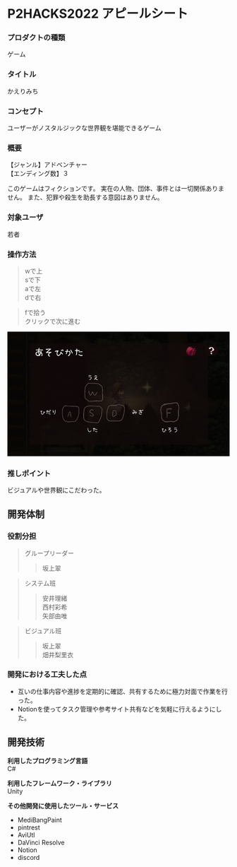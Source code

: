 # P2HACKS2022 アピールシート 
### **プロダクトの種類**  
ゲーム

### **タイトル**  
かえりみち

### **コンセプト**  
ユーザーがノスタルジックな世界観を堪能できるゲーム

### **概要**  
【ジャンル】アドベンチャー  
【エンディング数】３  

このゲームはフィクションです。
実在の人物、団体、事件とは一切関係ありません。
また、犯罪や殺生を助長する意図はありません。

### **対象ユーザ**  
若者

### **操作方法**  
>wで上  
>sで下  
>aで左  
>dで右  
  
>fで拾う  
>クリックで次に進む  

![あそびかた](./howToPlay.jpg)

### **推しポイント**  
ビジュアルや世界観にこだわった。

## 開発体制  

### **役割分担**  
>グループリーダー  
>>坂上翠  
  
>システム班  
>>安井理緒  
>>西村彩希  
>>矢部由唯  
  
>ビジュアル班  
>>坂上翠  
>>畑井梨里衣  

### **開発における工夫した点**  
* 互いの仕事内容や進捗を定期的に確認、共有するために極力対面で作業を行った。
* Notionを使ってタスク管理や参考サイト共有などを気軽に行えるようにした。

## 開発技術 

**利用したプログラミング言語**  
C#

**利用したフレームワーク・ライブラリ**  
Unity

**その他開発に使用したツール・サービス**  
* MediBangPaint  
* pintrest  
* AviUtl  
* DaVinci Resolve  
* Notion  
* discord  
